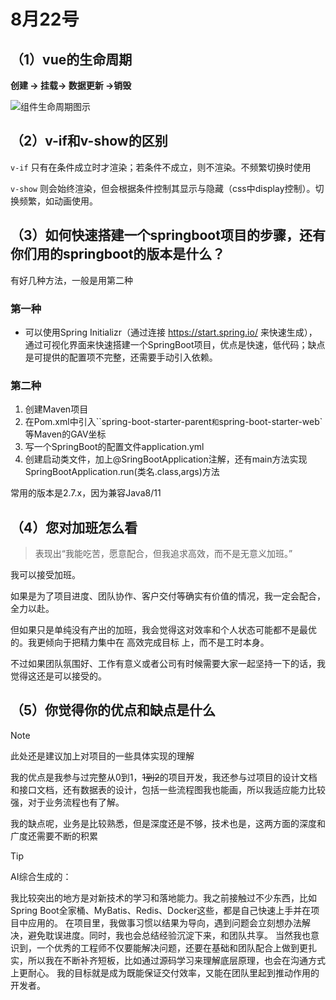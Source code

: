 # 8月22号

## （1）vue的生命周期

**创建 -> 挂载-> 数据更新 ->销毁**

![组件生命周期图示](https://cn.vuejs.org/assets/lifecycle_zh-CN.W0MNXI0C.png)

## （2）v-if和v-show的区别

`v-if` 只有在条件成立时才渲染；若条件不成立，则不渲染。不频繁切换时使用



`v-show` 则会始终渲染，但会根据条件控制其显示与隐藏（css中display控制）。切换频繁，如动画使用。

## （3）如何快速搭建一个springboot项目的步骤，还有你们用的springboot的版本是什么？

有好几种方法，一般是用第二种

### 第一种

- 可以使用Spring Initializr（通过连接 https://start.spring.io/ 来快速生成），通过可视化界面来快速搭建一个SpringBoot项目，优点是快速，低代码；缺点是可提供的配置项不完整，还需要手动引入依赖。

### 第二种

1. 创建Maven项目
2. 在Pom.xml中引入``spring-boot-starter-parent`和`spring-boot-starter-web`等Maven的GAV坐标
3. 写一个SpringBoot的配置文件application.yml
4. 创建启动类文件，加上@SringBootApplication注解，还有main方法实现SpringBootApplication.run(类名.class,args)方法

常用的版本是2.7.x，因为兼容Java8/11



## （4）您对加班怎么看

> 表现出“我能吃苦，愿意配合，但我追求高效，而不是无意义加班。”

我可以接受加班。

如果是为了项目进度、团队协作、客户交付等确实有价值的情况，我一定会配合，全力以赴。

但如果只是单纯没有产出的加班，我会觉得这对效率和个人状态可能都不是最优的。我更倾向于把精力集中在 高效完成目标 上，而不是工时本身。

不过如果团队氛围好、工作有意义或者公司有时候需要大家一起坚持一下的话，我觉得这还是可以接受的。



## （5）你觉得你的优点和缺点是什么

> [!NOTE]
>
> 此处还是建议加上对项目的一些具体实现的理解

我的优点是我参与过完整从0到1，~~1到2~~的项目开发，我还参与过项目的设计文档和接口文档，还有数据表的设计，包括一些流程图我也能画，所以我适应能力比较强，对于业务流程也有了解。

我的缺点呢，业务是比较熟悉，但是深度还是不够，技术也是，这两方面的深度和广度还需要不断的积累

> [!TIP]
>
> AI综合生成的：
>
> 我比较突出的地方是对新技术的学习和落地能力。我之前接触过不少东西，比如Spring Boot全家桶、MyBatis、Redis、Docker这些，都是自己快速上手并在项目中应用的。
>  在项目里，我做事习惯以结果为导向，遇到问题会立刻想办法解决，避免耽误进度。同时，我也会总结经验沉淀下来，和团队共享。
>  当然我也意识到，一个优秀的工程师不仅要能解决问题，还要在基础和团队配合上做到更扎实，所以我在不断补齐短板，比如通过源码学习来理解底层原理，也会在沟通方式上更耐心。
>  我的目标就是成为既能保证交付效率，又能在团队里起到推动作用的开发者。

